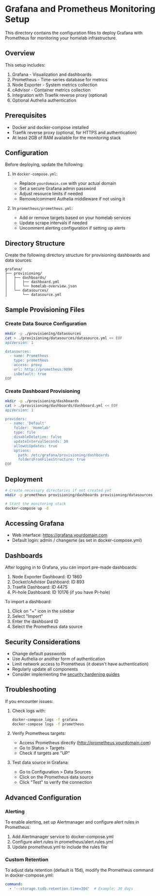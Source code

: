 # Grafana and Prometheus Monitoring Setup

This directory contains the configuration files to deploy Grafana with Prometheus for monitoring your homelab infrastructure.

## Overview

This setup includes:

1. Grafana - Visualization and dashboards
2. Prometheus - Time-series database for metrics
3. Node Exporter - System metrics collection
4. cAdvisor - Container metrics collection
5. Integration with Traefik reverse proxy (optional)
6. Optional Authelia authentication

## Prerequisites

- Docker and docker-compose installed
- Traefik reverse proxy (optional, for HTTPS and authentication)
- At least 2GB of RAM available for the monitoring stack

## Configuration

Before deploying, update the following:

1. In `docker-compose.yml`:
   - Replace `yourdomain.com` with your actual domain
   - Set a secure Grafana admin password
   - Adjust resource limits if needed
   - Remove/comment Authelia middleware if not using it

2. In `prometheus/prometheus.yml`:
   - Add or remove targets based on your homelab services
   - Update scrape intervals if needed
   - Uncomment alerting configuration if setting up alerts

## Directory Structure

Create the following directory structure for provisioning dashboards and data sources:

```
grafana/
├── provisioning/
│   ├── dashboards/
│   │   ├── dashboard.yml
│   │   └── homelab-overview.json
│   └── datasources/
│       └── datasource.yml
```

## Sample Provisioning Files

### Create Data Source Configuration

```bash
mkdir -p ./provisioning/datasources
cat > ./provisioning/datasources/datasource.yml << EOF
apiVersion: 1

datasources:
  - name: Prometheus
    type: prometheus
    access: proxy
    url: http://prometheus:9090
    isDefault: true
EOF
```

### Create Dashboard Provisioning

```bash
mkdir -p ./provisioning/dashboards
cat > ./provisioning/dashboards/dashboard.yml << EOF
apiVersion: 1

providers:
  - name: 'Default'
    folder: 'Homelab'
    type: file
    disableDeletion: false
    updateIntervalSeconds: 30
    allowUiUpdates: true
    options:
      path: /etc/grafana/provisioning/dashboards
      foldersFromFilesStructure: true
EOF
```

## Deployment

```bash
# Create necessary directories if not created yet
mkdir -p prometheus provisioning/dashboards provisioning/datasources

# Start the monitoring stack
docker-compose up -d
```

## Accessing Grafana

- Web interface: https://grafana.yourdomain.com
- Default login: admin / changeme (as set in docker-compose.yml)

## Dashboards

After logging in to Grafana, you can import pre-made dashboards:

1. Node Exporter Dashboard: ID 1860
2. Docker/cAdvisor Dashboard: ID 893
3. Traefik Dashboard: ID 4475
4. Pi-hole Dashboard: ID 10176 (if you have Pi-hole)

To import a dashboard:
1. Click on "+" icon in the sidebar
2. Select "Import"
3. Enter the dashboard ID
4. Select the Prometheus data source

## Security Considerations

- Change default passwords
- Use Authelia or another form of authentication
- Limit network access to Prometheus (it doesn't have authentication)
- Regularly update all components
- Consider implementing the [security hardening guides](../../security/)

## Troubleshooting

If you encounter issues:

1. Check logs with:
   ```bash
   docker-compose logs -f grafana
   docker-compose logs -f prometheus
   ```

2. Verify Prometheus targets:
   - Access Prometheus directly (http://prometheus.yourdomain.com)
   - Go to Status > Targets
   - Check if targets are "UP"

3. Test data source in Grafana:
   - Go to Configuration > Data Sources
   - Click on the Prometheus data source
   - Click "Test" to verify the connection

## Advanced Configuration

### Alerting

To enable alerting, set up Alertmanager and configure alert rules in Prometheus.

1. Add Alertmanager service to docker-compose.yml
2. Configure alert rules in prometheus/alert.rules.yml
3. Update prometheus.yml to include the rules file

### Custom Retention

To adjust data retention (default is 15d), modify the Prometheus command in docker-compose.yml:
```yaml
command:
  - '--storage.tsdb.retention.time=30d'  # Example: 30 days
```